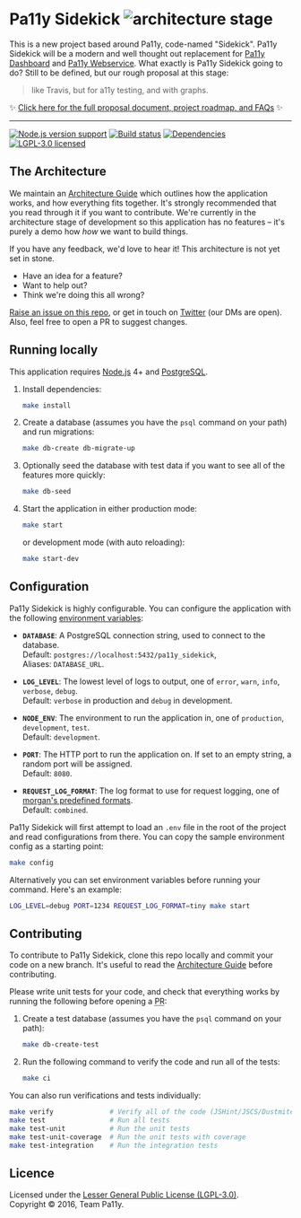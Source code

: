 
# Pa11y Sidekick ![architecture stage][status-badge]

This is a new project based around Pa11y, code-named "Sidekick". Pa11y Sidekick will be a modern and well thought out replacement for [Pa11y Dashboard] and [Pa11y Webservice]. What exactly is Pa11y Sidekick going to do? Still to be defined, but our rough proposal at this stage:

  > like Travis, but for a11y testing, and with graphs.

:sparkles: [Click here for the full proposal document, project roadmap, and FAQs](PROPOSAL.md) :sparkles:

---


[![Node.js version support][shield-node]][info-node]
[![Build status][shield-build]][info-build]
[![Dependencies][shield-dependencies]][info-dependencies]
[![LGPL-3.0 licensed][shield-license]][info-license]


## The Architecture

We maintain an [Architecture Guide](ARCHITECTURE.md) which outlines how the application works, and how everything fits together. It's strongly recommended that you read through it if you want to contribute. We're currently in the architecture stage of development so this application has no features – it's purely a demo how _how_ we want to build things.

If you have any feedback, we'd love to hear it! This architecture is not yet set in stone.

  - Have an idea for a feature?
  - Want to help out?
  - Think we're doing this all wrong?

[Raise an issue on this repo][issues], or get in touch on [Twitter][twitter] (our DMs are open). Also, feel free to open a PR to suggest changes.


## Running locally

This application requires [Node.js] 4+ and [PostgreSQL].

  1. Install dependencies:

     ```sh
     make install
     ```

  2. Create a database (assumes you have the `psql` command on your path) and run migrations:

     ```sh
     make db-create db-migrate-up
     ```

  3. Optionally seed the database with test data if you want to see all of the features more quickly:

     ```sh
     make db-seed
     ```

  4. Start the application in either production mode:

     ```sh
     make start
     ```

     or development mode (with auto reloading):

     ```sh
     make start-dev
     ```


## Configuration

Pa11y Sidekick is highly configurable. You can configure the application with the following [environment variables]:

  - **`DATABASE`**: A PostgreSQL connection string, used to connect to the database.<br/>
    Default: `postgres://localhost:5432/pa11y_sidekick`,<br/>
    Aliases: `DATABASE_URL`.

  - **`LOG_LEVEL`**: The lowest level of logs to output, one of `error`, `warn`, `info`, `verbose`, `debug`.<br/>
    Default: `verbose` in production and `debug` in development.

  - **`NODE_ENV`**: The environment to run the application in, one of `production`, `development`, `test`.<br/>
    Default: `development`.

  - **`PORT`**: The HTTP port to run the application on. If set to an empty string, a random port will be assigned.<br/>
    Default: `8080`.

  - **`REQUEST_LOG_FORMAT`**: The log format to use for request logging, one of [morgan's predefined formats][morgan-formats].<br/>
    Default: `combined`.

Pa11y Sidekick will first attempt to load an `.env` file in the root of the project and read configurations from there. You can copy the sample environment config as a starting point:

```sh
make config
```

Alternatively you can set environment variables before running your command. Here's an example:

```sh
LOG_LEVEL=debug PORT=1234 REQUEST_LOG_FORMAT=tiny make start
```


## Contributing

To contribute to Pa11y Sidekick, clone this repo locally and commit your code on a new branch. It's useful to read the [Architecture Guide](ARCHITECTURE.md) before contributing.

Please write unit tests for your code, and check that everything works by running the following before opening a <abbr title="pull request">PR</abbr>:

1. Create a test database (assumes you have the `psql` command on your path):

   ```sh
   make db-create-test
   ```

2. Run the following command to verify the code and run all of the tests:

   ```sh
   make ci
   ```

You can also run verifications and tests individually:

```sh
make verify              # Verify all of the code (JSHint/JSCS/Dustmite)
make test                # Run all tests
make test-unit           # Run the unit tests
make test-unit-coverage  # Run the unit tests with coverage
make test-integration    # Run the integration tests
```


## Licence

Licensed under the [Lesser General Public License (LGPL-3.0)](LICENSE).  
Copyright &copy; 2016, Team Pa11y.



[environment variables]: https://en.wikipedia.org/wiki/Environment_variable
[issues]: https://github.com/pa11y/sidekick/issues
[morgan-formats]: https://github.com/expressjs/morgan#predefined-formats
[node.js]: https://nodejs.org/
[pa11y dashboard]: https://github.com/pa11y/dashboard
[pa11y webservice]: https://github.com/pa11y/webservice
[postgresql]: http://www.postgresql.org/
[status-badge]: https://img.shields.io/badge/status-architecture-orange.svg
[twitter]: https://twitter.com/pa11yorg

[info-dependencies]: https://gemnasium.com/pa11y/sidekick
[info-license]: LICENSE
[info-node]: package.json
[info-build]: https://travis-ci.org/pa11y/sidekick
[shield-dependencies]: https://img.shields.io/gemnasium/pa11y/sidekick.svg
[shield-license]: https://img.shields.io/badge/license-LGPL%203.0-blue.svg
[shield-node]: https://img.shields.io/badge/node.js%20support-4–6-brightgreen.svg
[shield-build]: https://img.shields.io/travis/pa11y/sidekick/master.svg
